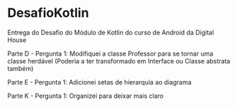 # DesafioKotlin
Entrega do Desafio do Módulo de Kotlin do curso de Android da Digital House

Parte D - Pergunta 1:
Modifiquei a classe Professor para se tornar uma classe herdável (Poderia a ter transformado em Interface ou Classe abstrata também)

Parte E - Pergunta 1:
Adicionei setas de hierarquia ao diagrama

Parte K - Pergunta 1:
Organizei para deixar mais claro
